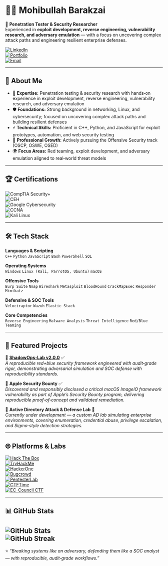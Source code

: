 # 👨‍💻 Mohibullah Barakzai  

🔐 **Penetration Tester & Security Researcher**  
Experienced in **exploit development, reverse engineering, vulnerability research, and adversary emulation** — with a focus on uncovering complex attack paths and engineering resilient enterprise defenses.  

[![LinkedIn](https://img.shields.io/badge/LinkedIn-Connect-blue?logo=linkedin&logoColor=white)](https://linkedin.com/in/mohibullah-barakzai)  
[![Portfolio](https://img.shields.io/badge/Portfolio-Visit-green?logo=githubpages&logoColor=white)](https://mohibullah-barakzai.github.io)  
[![Email](https://img.shields.io/badge/Email-Contact-red?logo=gmail&logoColor=white)](mailto:Mohibullah.barak3@gmail.com)  

---

## 🚀 About Me
- 🔎 **Expertise:** Penetration testing & security research with hands‑on experience in exploit development, reverse engineering, vulnerability research, and adversary emulation  
- 🛡️ **Foundations:** Strong background in networking, Linux, and cybersecurity; focused on uncovering complex attack paths and building resilient defenses  
- ⚡ **Technical Skills:** Proficient in C++, Python, and JavaScript for exploit prototypes, automation, and web security testing  
- 🎯 **Professional Growth:** Actively pursuing the Offensive Security track (OSCP, OSWE, OSED)  
- 🌍 **Focus Areas:** Red teaming, exploit development, and adversary emulation aligned to real‑world threat models  

---

## 🏆 Certifications
![CompTIA Security+](https://img.shields.io/badge/CompTIA-Security%2B-blue)  
![CEH](https://img.shields.io/badge/CEH-v12-orange)  
![Google Cybersecurity](https://img.shields.io/badge/Google-Cybersecurity%20Professional-lightgrey)  
![CCNA](https://img.shields.io/badge/Cisco-CCNA-red)  
![Kali Linux](https://img.shields.io/badge/Kali_Linux-Hands--on%20Training-blue?logo=kalilinux&logoColor=white)  

---

## 🛠️ Tech Stack
**Languages & Scripting**  
`C++` `Python` `JavaScript` `Bash` `PowerShell` `SQL`

**Operating Systems**  
`Windows` `Linux (Kali, ParrotOS, Ubuntu)` `macOS`

**Offensive Tools**  
`Burp Suite` `Nmap` `Wireshark` `Metasploit` `BloodHound` `CrackMapExec` `Responder` `Mimikatz`

**Defensive & SOC Tools**  
`Velociraptor` `Wazuh` `Elastic Stack`

**Core Competencies**  
`Reverse Engineering` `Malware Analysis` `Threat Intelligence` `Red/Blue Teaming`

---

## 📂 Featured Projects
🔹 **[ShadowOps‑Lab v2.0.0](https://github.com/Mohibullah-Barakzai/ShadowOps-Lab)** ✅  
_A reproducible red+blue security framework engineered with audit‑grade rigor, demonstrating adversarial simulation and SOC defense with reproducibility standards._  

🔹 **Apple Security Bounty** ✅  
_Discovered and responsibly disclosed a critical macOS ImageIO framework vulnerability as part of Apple’s Security Bounty program, delivering reproducible proof‑of‑concept and validated remediation._  

🔹 **Active Directory Attack & Defense Lab** 🚧  
_Currently under development — a custom AD lab simulating enterprise environments, covering enumeration, credential abuse, privilege escalation, and Sigma‑style detection strategies._  

---
## 🌐 Platforms & Labs
[![Hack The Box](https://img.shields.io/badge/Hack%20The%20Box-Active-brightgreen)](https://www.hackthebox.com/)  
[![TryHackMe](https://img.shields.io/badge/TryHackMe-Learning-red)](https://tryhackme.com/)  
[![HackerOne](https://img.shields.io/badge/HackerOne-Researcher-black)](https://hackerone.com/)  
[![Bugcrowd](https://img.shields.io/badge/Bugcrowd-Bug%20Bounty-orange)](https://www.bugcrowd.com/)  
[![PentesterLab](https://img.shields.io/badge/PentesterLab-Training-blueviolet)](https://pentesterlab.com/)  
[![CTFTime](https://img.shields.io/badge/CTFTime-Competition-blue)](https://ctftime.org/)  
[![EC-Council CTF](https://img.shields.io/badge/EC--Council-CTF%20Challenges-darkred)](https://iclass.eccouncil.org/)  

---
## 📊 GitHub Stats
![GitHub Stats](https://github-readme-stats.vercel.app/api?username=Mohibullah-Barakzai&show_icons=true&theme=radical)  
![GitHub Streak](https://github-readme-streak-stats.herokuapp.com/?user=Mohibullah-Barakzai&theme=radical)
---

⭐️ *“Breaking systems like an adversary, defending them like a SOC analyst — with reproducible, audit‑grade workflows.”*
